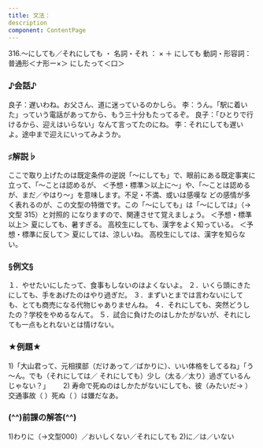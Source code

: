 ```yaml
---
title: 文法：
description
component: ContentPage
---
```



316.～にしても／それにしても ・
名詞・それ ： × ＋ にしても
動詞・形容詞：普通形＜ナ形ー×＞ にしたって＜口＞
### ♪会話♪
良子：遅いわね。お父さん、道に迷っているのかしら。
李：うん。「駅に着いた」っていう電話があってから、もう三十分もたってるぞ。 良子：「ひとりで行けるから、迎えはいらない」なんて言ってたのにね。
李：それにしても遅いよ。途中まで迎えにいってみようか。
### ♯解説♭
ここで取り上げたのは既定条件の逆説「～にしても」で、眼前にある既定事実に立って、「～ことは認めるが、
＜予想・標準＞以上に～」や、「～ことは認めるが、まだ／やはり～」を意味します。不足・不満、或いは感嘆な どの感情が多く表れるのが、この文型の特徴です。この「～にしても」は「～にしては」（→文型 315）と対照的 になりますので、関連させて覚えましょう。
＜予想・標準以上＞ 夏にしても、暑すぎる。 高校生にしても、漢字をよく知っている。
＜予想・標準に反して＞ 夏にしては、涼しいね。 高校生にしては、漢字を知らない。
### §例文§
１．やせたいにしたって、食事もしないのはよくないよ。
２．いくら頭にきたにしても、手をあげたのはやり過ぎだ。
３．まずいとまでは言わないにしても、とても商売になる代物じゃありませんね。
４．それにしても、突然どうしたの？学校をやめるなんて。
５．試合に負けたのはしかたがないが、それにしても一点もとれないとは情けない。
### ★例題★
1)「大山君って、元相撲部（だけあって／ばかりに）、いい体格をしてるね」「う～ん。でも（それにしては／
それにしても）少し（太る／太り）過ぎているんじゃない？」      
2) 寿命で死ぬのはしかたがないにしても、彼（みたいだ→ ）交通事故（ ）死ぬ（ ）は嫌だなあ。
### (^^)前課の解答(^^)
1)わりに（→文型000）／おいしくない／それにしても
2)に／は／いない
